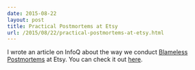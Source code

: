 ```yaml
---
date: 2015-08-22
layout: post
title: Practical Postmortems at Etsy
url: /2015/08/22/practical-postmortems-at-etsy.html
---
```


I wrote an article on InfoQ about the way we conduct [Blameless
Postmortems][2] at Etsy. You can check it out [here][1].


[1]: http://www.infoq.com/articles/postmortems-etsy
[2]: https://codeascraft.com/2012/05/22/blameless-postmortems/
